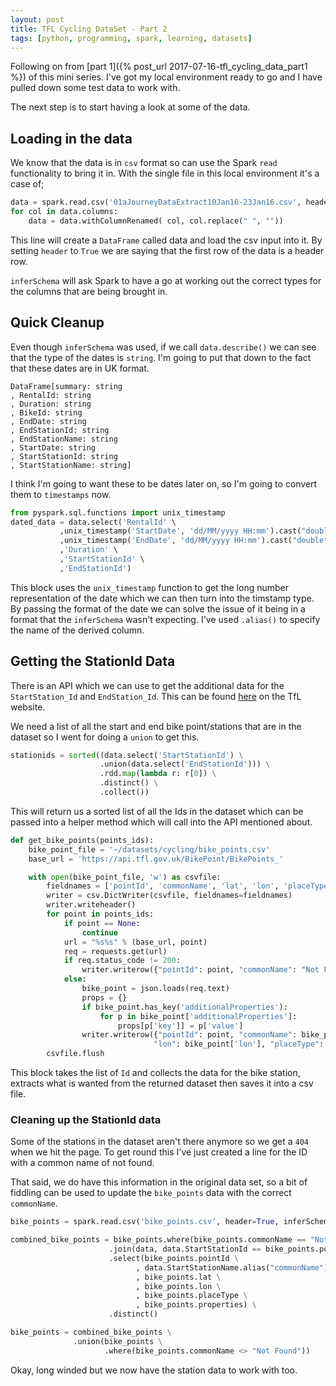 ```yaml
---
layout: post
title: TFL Cycling DataSet - Part 2
tags: [python, programming, spark, learning, datasets]
---
```


Following on from [part 1]({% post_url 2017-07-16-tfl_cycling_data_part1 %}) of this mini series. I've got my local environment ready to go and I have pulled down some test data to work with.

The next step is to start having a look at some of the data.

## Loading in the data

We know that the data is in `csv` format so can use the Spark `read` functionality to bring it in. With the single file in this local environment it's a case of;

```python
data = spark.read.csv('01aJourneyDataExtract10Jan16-23Jan16.csv', header=True, inferSchema=True)
for col in data.columns:
    data = data.withColumnRenamed( col, col.replace(" ", ""))
```

This line will create a `DataFrame` called data and load the csv input into it. By setting `header` to `True` we are saying that the first row of the data is a header row.

`inferSchema` will ask Spark to have a go at working out the correct types for the columns that are being brought in.

## Quick Cleanup

Even though `inferSchema` was used, if we call `data.describe()` we can see that the type of the dates is `string`. I'm going to put that down to the fact that these dates are in UK format.

```
DataFrame[summary: string
, RentalId: string
, Duration: string
, BikeId: string
, EndDate: string
, EndStationId: string
, EndStationName: string
, StartDate: string
, StartStationId: string
, StartStationName: string]
```

I think I'm going to want these to be dates later on, so I'm going to convert them to `timestamps` now.

```python
from pyspark.sql.functions import unix_timestamp
dated_data = data.select('RentalId' \
           ,unix_timestamp('StartDate', 'dd/MM/yyyy HH:mm').cast("double").cast("timestamp").alias('StartDate') \
           ,unix_timestamp('EndDate', 'dd/MM/yyyy HH:mm').cast("double").cast("timestamp").alias('EndDate') \
           ,'Duration' \
           ,'StartStationId' \
           ,'EndStationId')
```

This block uses the `unix_timestamp` function to get the long number representation of the date which we can then turn into the timstamp type. By passing the format of the date we can solve the issue of it being in a format that the `inferSchema` wasn't expecting. I've used `.alias()` to specify the name of the derived column.

## Getting the StationId Data

There is an API which we can use to get the additional data for the `StartStation_Id` and `EndStation_Id`. This can be found [here](https://api.tfl.gov.uk/swagger/ui/index.html?url=/swagger/docs/v1#!/BikePoint/BikePoint_Get) on the TfL website.

We need a list of all the start and end bike point/stations that are in the dataset so I went for doing a `union` to get this.

```python
stationids = sorted((data.select('StartStationId') \
                    .union(data.select('EndStationId'))) \
                    .rdd.map(lambda r: r[0]) \
                    .distinct() \
                    .collect())
```

This will return us a sorted list of all the Ids in the dataset which can be passed into a helper method which will call into the API mentioned about.

```python
def get_bike_points(points_ids):
    bike_point_file = '~/datasets/cycling/bike_points.csv'
    base_url = 'https://api.tfl.gov.uk/BikePoint/BikePoints_'

    with open(bike_point_file, 'w') as csvfile:
        fieldnames = ['pointId', 'commonName', 'lat', 'lon', 'placeType', 'properties']
        writer = csv.DictWriter(csvfile, fieldnames=fieldnames)
        writer.writeheader()
        for point in points_ids:
            if point == None:
                continue
            url = "%s%s" % (base_url, point)
            req = requests.get(url)
            if req.status_code != 200:
                writer.writerow({"pointId": point, "commonName": "Not Found"})
            else:
                bike_point = json.loads(req.text)
                props = {}
                if bike_point.has_key('additionalProperties'):
                    for p in bike_point['additionalProperties']:
                        props[p['key']] = p['value']
                writer.writerow({"pointId": point, "commonName": bike_point['commonName'], "lat": bike_point['lat'], \
                                "lon": bike_point['lon'], "placeType": bike_point['placeType'], 'properties': props})
        csvfile.flush
```

This block takes the list of `Id` and collects the data for the bike station, extracts what is wanted from the returned dataset then saves it into a csv file.

### Cleaning up the StationId data

Some of the stations in the dataset aren't there anymore so we get a `404` when we hit the page. To get round this I've just created a line for the ID with a common name of not found.

That said, we do have this information in the original data set, so a bit of fiddling can be used to update the `bike_points` data with the correct `commonName`.

```python
bike_points = spark.read.csv('bike_points.csv', header=True, inferSchema=True)

combined_bike_points = bike_points.where(bike_points.commonName == "Not Found") \
                      .join(data, data.StartStationId == bike_points.pointId)\
                      .select(bike_points.pointId \
                            , data.StartStationName.alias("commonName") \
                            , bike_points.lat \
                            , bike_points.lon \
                            , bike_points.placeType \
                            , bike_points.properties) \
                      .distinct()

bike_points = combined_bike_points \
              .union(bike_points \
                     .where(bike_points.commonName <> "Not Found"))
```

Okay, long winded but we now have the station data to work with too.
